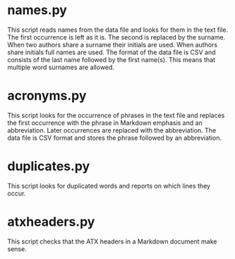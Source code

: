 # names.py

This script reads names from the data file and looks for them in the text file. The first occurrence is left as it is. The second is replaced by the surname. When two authors share a surname their initials are used. When authors share initials full names are used. The format of the data file is CSV and consists of the last name followed by the first name(s). This means that multiple word surnames are allowed.

# acronyms.py

This script looks for the occurrence of phrases in the text file and replaces the first occurrence with the phrase in Markdown emphasis and an abbreviation. Later occurrences are replaced with the abbreviation. The data file is CSV format and stores the phrase followed by an abbreviation.

# duplicates.py

This script looks for duplicated words and reports on which lines they occur.

# atxheaders.py

This script checks that the ATX headers in a Markdown document make sense.
